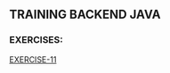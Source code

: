 ## TRAINING BACKEND JAVA
### EXERCISES:
[EXERCISE-11](https://github.com/realnautcloud/training-java-index/blob/main/README.md#exe-11)

